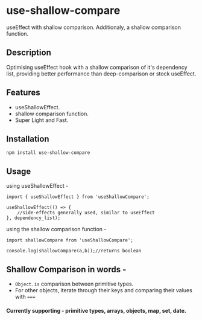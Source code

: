 # use-shallow-compare

useEffect with shallow comparison. Additionaly, a shallow comparison function.

## Description

Optimising useEffect hook with a shallow comparison of it's dependency list, providing 
better performance than deep-comparison or stock useEffect.

## Features

- useShallowEffect.
- shallow comparison function.
- Super Light and Fast.

## Installation

```npm install use-shallow-compare```

## Usage

using useShallowEffect -

```
import { useShallowEffect } from 'useShallowCompare';

useShallowEffect(() => {
    //side-effects generally used, similar to useEffect
}, dependency_list);

```

using the shallow comparison function - 

```
import shallowCompare from 'useShallowCompare';

console.log(shallowCompare(a,b));//returns boolean
```

## Shallow Comparison in words -

- `Object.is` comparison between primitive types.
- For other objects, iterate through their keys and comparing their values with `===`

#### Currently supporting - primitive types, arrays, objects, map, set, date.
   

